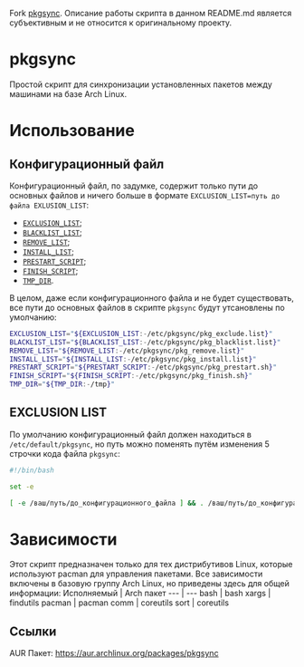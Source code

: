 Fork [pkgsync](https://github.com/moparisthebest/pkgsync). Описание работы скрипта в данном README.md является субъективным и не относится к оригинальному проекту. 

# pkgsync
Простой скрипт для синхронизации установленных пакетов между машинами на базе Arch Linux.

# Использование

## Конфигурационный файл
Конфигурационный файл, по задумке, содержит только пути до основных файлов и ничего больше в формате `EXCLUSION_LIST=путь до файла EXLUSION_LIST`:

- [`EXCLUSION_LIST`](#exclusion_list-1);
- [`BLACKLIST_LIST`](##BLACKLIST_LIST); 
- [`REMOVE_LIST`](##REMOVE_LIST); 
- [`INSTALL_LIST`](##INTSALL_LIST); 
- [`PRESTART_SCRIPT`](##PRESTART_SCRIPT);
- [`FINISH_SCRIPT`](##FINISH_SCRIPT);
- [`TMP_DIR`](##TMP_DIR).

В целом, даже если конфигурационного файла и не будет существовать, все пути до основных файлов в скрипте `pkgsync` будут утсановлены по умолчанию:

```bash
EXCLUSION_LIST="${EXCLUSION_LIST:-/etc/pkgsync/pkg_exclude.list}"
BLACKLIST_LIST="${BLACKLIST_LIST:-/etc/pkgsync/pkg_blacklist.list}"
REMOVE_LIST="${REMOVE_LIST:-/etc/pkgsync/pkg_remove.list}"
INSTALL_LIST="${INSTALL_LIST:-/etc/pkgsync/pkg_install.list}"
PRESTART_SCRIPT="${PRESTART_SCRIPT:-/etc/pkgsync/pkg_prestart.sh}"
FINISH_SCRIPT="${FINISH_SCRIPT:-/etc/pkgsync/pkg_finish.sh}"
TMP_DIR="${TMP_DIR:-/tmp}"
```
## EXCLUSION LIST

По умолчанию конфигурационный файл должен находиться в `/etc/default/pkgsync`, но путь можно поменять путём изменения 5 строчки кода файла `pkgsync`:

```bash
#!/bin/bash

set -e

[ -e /ваш/путь/до_конфигурационного_файла ] && . /ваш/путь/до_конфигурационного_файла
```

# Зависимости
Этот скрипт предназначен только для тех дистрибутивов Linux, которые используют pacman для управления пакетами. Все зависимости включены в базовую группу Arch Linux, но приведены здесь для общей информации:
Исполняемый | Arch пакет
--- | ---
bash | bash
xargs | findutils
pacman | pacman
comm | coreutils
sort | coreutils

## Ссылки
AUR Пакет: https://aur.archlinux.org/packages/pkgsync
